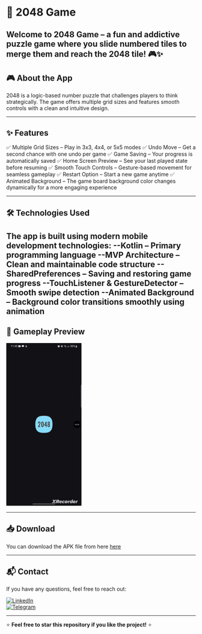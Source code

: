 # 🔢 2048 Game
Welcome to 2048 Game – a fun and addictive puzzle game where you slide numbered tiles to merge them and reach the 2048 tile! 🎮✨
---

## 🎮 About the App
2048 is a logic-based number puzzle that challenges players to think strategically. The game offers multiple grid sizes and features smooth controls with a clean and intuitive design.

---

## ✨ Features
✅ Multiple Grid Sizes – Play in 3x3, 4x4, or 5x5 modes
✅ Undo Move – Get a second chance with one undo per game
✅ Game Saving – Your progress is automatically saved
✅ Home Screen Preview – See your last played state before resuming
✅ Smooth Touch Controls – Gesture-based movement for seamless gameplay
✅ Restart Option – Start a new game anytime
✅ Animated Background – The game board background color changes dynamically for a more engaging experience

---

## 🛠 Technologies Used
The app is built using modern mobile development technologies:
--**Kotlin** – Primary programming language
--**MVP Architecture** – Clean and maintainable code structure
--**SharedPreferences** – Saving and restoring game progress
--**TouchListener** & GestureDetector – Smooth swipe detection
--**Animated Background** – Background color transitions smoothly using animation
---

## 🎥 Gameplay Preview
<img src="https://github.com/Khonsaid/2048/blob/master/2048.gif" width="200">

---

## 📥 Download
You can download the APK file from here [here](https://github.com/Khonsaid/Puzzle-15-Game/raw/main/puzzle15.apk)

---

## 📬 Contact
If you have any questions, feel free to reach out:

[![LinkedIn](https://img.shields.io/badge/LinkedIn-Profile-blue?style=for-the-badge&logo=linkedin)](https://www.linkedin.com/in/khonsaid)  
[![Telegram](https://img.shields.io/badge/Telegram-Message-blue?style=for-the-badge&logo=telegram)](https://t.me/xonsaid)

---

⭐ **Feel free to star this repository if you like the project!** ⭐
